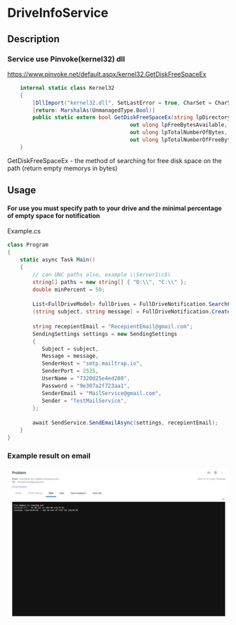 # DriveInfoService

## Description
### Service use Pinvoke(kernel32) dll 

https://www.pinvoke.net/default.aspx/kernel32.GetDiskFreeSpaceEx

```c#
    internal static class Kernel32
    {
        [DllImport("kernel32.dll", SetLastError = true, CharSet = CharSet.Unicode)]
        [return: MarshalAs(UnmanagedType.Bool)]
        public static extern bool GetDiskFreeSpaceEx(string lpDirectoryName,
                                       out ulong lpFreeBytesAvailable,
                                       out ulong lpTotalNumberOfBytes,
                                       out ulong lpTotalNumberOfFreeBytes);
    }
 ```   
GetDiskFreeSpaceEx - the method of searching for free disk space on the path (return empty memorys in bytes)

## Usage
#### For use you must specify path to your drive and the minimal percentage of empty space for notification
Example.cs
```c#
class Program
{
    static async Task Main()
    {
        // can UNC paths also, example \\Server1\c$\
        string[] paths = new string[] { "D:\\", "C:\\" };
        double minPercent = 50;

        List<FullDriveModel> fullDrives = FullDriveNotification.SearchFullDrives(paths, minPrecent);
        (string subject, string message) = FullDriveNotification.CreateSummaryMessage(fullDrives);
        
        string recepientEmail = "RecepientEmail@gmail.com";
        SendingSettings settings = new SendingSettings
        {
           Subject = subject,
           Message = message,
           SenderHost = "smtp.mailtrap.io",
           SenderPort = 2525,
           UserName = "7320d25e4ed208",
           Password = "9e307a2f723aa1",
           SenderEmail = "MailService@gmail.com",
           Sender = "TestMailService",
        };
        
        await SendService.SendEmailAsync(settings, recepientEmail);
    }
}
```

### Example result on email

<img src=https://github.com/Medvedevsky/DriveInfoService/blob/draft-dll-branch/DriveInfoService/Example/Images/ExampleResult.png>




